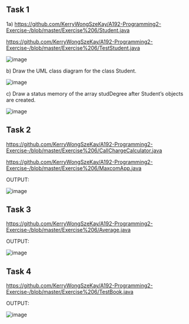 ## Task 1

1a) https://github.com/KerryWongSzeKay/A192-Programming2-Exercise-/blob/master/Exercise%206/Student.java

   https://github.com/KerryWongSzeKay/A192-Programming2-Exercise-/blob/master/Exercise%206/TestStudent.java

![image](https://user-images.githubusercontent.com/61194252/79077840-bcf37800-7d36-11ea-91ef-5f265a1de91e.png)

b)	Draw the UML class diagram for the class Student.

![image](https://user-images.githubusercontent.com/61194252/79077798-83bb0800-7d36-11ea-8cff-399404fee973.png)

c)  Draw a status memory of the array studDegree after Student’s objects are created.

![image](https://user-images.githubusercontent.com/61194252/79108957-fc0ee100-7da9-11ea-8b95-2df2cce62dc0.png)

## Task 2

  https://github.com/KerryWongSzeKay/A192-Programming2-Exercise-/blob/master/Exercise%206/CallChargeCalculator.java

   https://github.com/KerryWongSzeKay/A192-Programming2-Exercise-/blob/master/Exercise%206/MaxcomApp.java

OUTPUT:

![image](https://user-images.githubusercontent.com/61194252/79077528-fe832380-7d34-11ea-8b93-cd377780a04f.png)

## Task 3
https://github.com/KerryWongSzeKay/A192-Programming2-Exercise-/blob/master/Exercise%206/Average.java

OUTPUT:

![image](https://user-images.githubusercontent.com/61194252/79077624-96810d00-7d35-11ea-8f50-96b9ea43a8a6.png)

## Task 4
https://github.com/KerryWongSzeKay/A192-Programming2-Exercise-/blob/master/Exercise%206/TestBook.java

OUTPUT:

![image](https://user-images.githubusercontent.com/61194252/79077704-f972a400-7d35-11ea-9d02-65b46310ee66.png)
